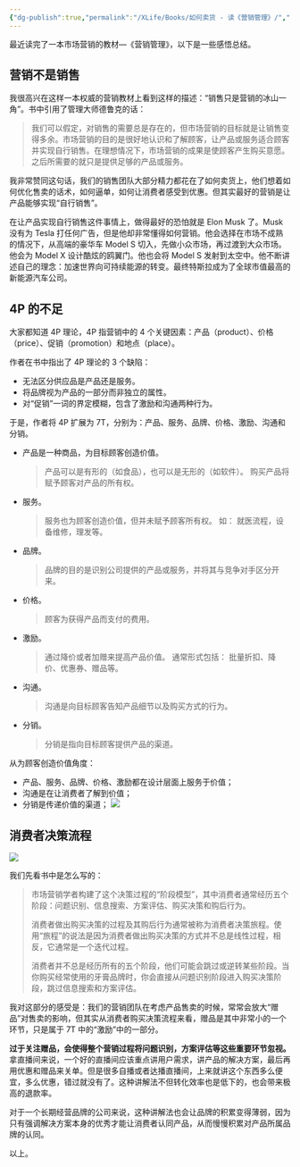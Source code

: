 ```yaml
---
{"dg-publish":true,"permalink":"/XLife/Books/如何卖货 - 读《营销管理》/","noteIcon":""}
---
```



最近读完了一本市场营销的教材—《营销管理》，以下是一些感悟总结。

## 营销不是销售 

我很高兴在这样一本权威的营销教材上看到这样的描述：“销售只是营销的冰山一角”。书中引用了管理大师德鲁克的话：

> 我们可以假定，对销售的需要总是存在的，但市场营销的目标就是让销售变得多余。市场营销的目的是很好地认识和了解顾客，让产品或服务适合顾客并实现自行销售。在理想情况下，市场营销的成果是使顾客产生购买意愿。之后所需要的就只是提供足够的产品或服务。

我非常赞同这句话，我们的销售团队大部分精力都花在了如何卖货上，他们想着如何优化售卖的话术，如何逼单，如何让消费者感受到优惠。但其实最好的营销是让产品能够实现“自行销售”。

在让产品实现自行销售这件事情上，做得最好的恐怕就是 Elon Musk 了。Musk 没有为 Tesla 打任何广告，但是他却非常懂得如何营销。他会选择在市场不成熟的情况下，从高端的豪华车 Model S 切入，先做小众市场，再过渡到大众市场。他会为 Model X 设计酷炫的鸥翼门。他也会将 Model S 发射到太空中。他不断讲述自己的理念：加速世界向可持续能源的转变。最终特斯拉成为了全球市值最高的新能源汽车公司。

## 4P 的不足

大家都知道 4P 理论，4P 指营销中的 4 个关键因素：产品（product）、价格（price）、促销（promotion）和地点（place）。

作者在书中指出了 4P 理论的 3 个缺陷：

*   无法区分供应品是产品还是服务。
*   将品牌视为产品的一部分而非独立的属性。
*   对“促销”一词的界定模糊，包含了激励和沟通两种行为。
    

于是，作者将 4P 扩展为 7T，分别为：产品、服务、品牌、价格、激励、沟通和分销。

*   产品是一种商品，为目标顾客创造价值。
    > 产品可以是有形的（如食品），也可以是无形的（如软件）。
    > 购买产品将赋予顾客对产品的所有权。
*   服务。
    > 服务也为顾客创造价值，但并未赋予顾客所有权。
    > 如： 就医流程，设备维修，理发等。
*   品牌。
    > 品牌的目的是识别公司提供的产品或服务，并将其与竞争对手区分开来。
*   价格。
    > 顾客为获得产品而支付的费用。
*   激励。
    > 通过降价或者加赠来提高产品价值。
    > 通常形式包括： 批量折扣、降价、优惠券、赠品等。
*   沟通。
    > 沟通是向目标顾客告知产品细节以及购买方式的行为。
*   分销。
    > 分销是指向目标顾客提供产品的渠道。
    

从为顾客创造价值角度：

*   产品、服务、品牌、价格、激励都在设计层面上服务于价值；
*   沟通是在让消费者了解到价值；
*   分销是传递价值的渠道；
![](/img/user/z-attchements/media/640-63.webp)

## 消费者决策流程

![](/img/user/z-attchements/media/640-64.webp)

我们先看书中是怎么写的：

> 市场营销学者构建了这个决策过程的“阶段模型”，其中消费者通常经历五个阶段：问题识别、信息搜索、方案评估、购买决策和购后行为。
> 
> 消费者做出购买决策的过程及其购后行为通常被称为消费者决策旅程。使用“旅程”的说法是因为消费者做出购买决策的方式并不总是线性过程，相反，它通常是一个迭代过程。
> 
> 消费者并不总是经历所有的五个阶段，他们可能会跳过或逆转某些阶段。当你购买经常使用的牙膏品牌时，你会直接从问题识别阶段进入购买决策阶段，跳过信息搜索和方案评估。

我对这部分的感受是：我们的营销团队在考虑产品售卖的时候，常常会放大“赠品”对售卖的影响，但其实从消费者购买决策流程来看，赠品是其中非常小的一个环节，只是属于 7T 中的“激励”中的一部分。

**过于关注赠品，会使得整个营销过程将问题识别，方案评估等这些重要环节忽视。** 拿直播间来说，一个好的直播间应该重点讲用户需求，讲产品的解决方案，最后再用优惠和赠品来关单。但是很多自播或者达播直播间，上来就讲这个东西多么便宜，多么优惠，错过就没有了。这种讲解法不但转化效率也是低下的，也会带来极高的退款率。

对于一个长期经营品牌的公司来说，这种讲解法也会让品牌的积累变得薄弱，因为只有强调解决方案本身的优秀才能让消费者认同产品，从而慢慢积累对产品所属品牌的认同。

以上。